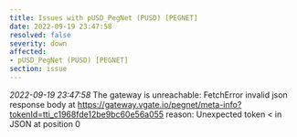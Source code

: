 ```yaml
---
title: Issues with pUSD_PegNet (PUSD) [PEGNET]
date: 2022-09-19 23:47:58
resolved: false
severity: down
affected:
- pUSD_PegNet (PUSD) [PEGNET]
section: issue
---
```


*2022-09-19 23:47:58* The gateway is unreachable: FetchError invalid json response body at https://gateway.vgate.io/pegnet/meta-info?tokenId=tti_c1968fde12be9bc60e56a055 reason: Unexpected token < in JSON at position 0